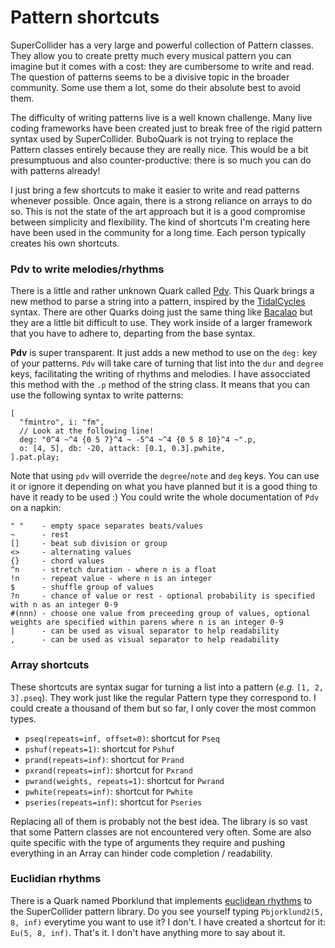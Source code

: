 # Pattern shortcuts

SuperCollider has a very large and powerful collection of Pattern classes. They allow you to create pretty much every musical pattern you can imagine but it comes with a cost: they are cumbersome to write and read. The question of patterns seems to be a divisive topic in the broader community. Some use them a lot, some do their absolute best to avoid them.

The difficulty of writing patterns live is a well known challenge. Many live coding frameworks have been created just to
break free of the rigid pattern syntax used by SuperCollider. BuboQuark is not trying to replace the Pattern classes entirely because they are really nice. This would be a bit presumptuous and also counter-productive: there is so much you can do with patterns already!

I just bring a few shortcuts to make it easier to write and read patterns whenever possible. Once again, there is a strong reliance on arrays to do so. This is not the state of the art approach but it is a good compromise between simplicity and flexibility. The kind of shortcuts I'm creating here have been used in the community for a long time. Each person typically creates his own shortcuts.

### Pdv to write melodies/rhythms

There is a little and rather unknown Quark called [Pdv](https://github.com/dmorgan-github/Pdv). This Quark brings a new method to parse a string into a pattern, inspired by the [TidalCycles](https://tidalcycles.org) syntax. There are other Quarks doing just the same thing like [Bacalao](https://github.com/totalgee/bacalao) but they are a little bit difficult to use. They work inside of a larger framework that you have to adhere to, departing from the base syntax.

**Pdv** is super transparent. It just adds a new method to use on the `deg:` key of your patterns. `Pdv` will take care of turning that list into the `dur` and `degree` keys, facilitating the writing of rhythms and melodies. I have assocciated this method with the `.p` method of the string class. It means that you can use the following syntax to write patterns:

```supercollider
[
  "fmintro", i: "fm",
  // Look at the following line!
  deg: "0^4 ~^4 {0 5 7}^4 ~ -5^4 ~^4 {0 5 8 10}^4 ~".p,
  o: [4, 5], db: -20, attack: [0.1, 0.3].pwhite,
].pat.play;

```

Note that using `pdv` will override the `degree`/`note` and `deg` keys. You can use it or ignore it depending on what you have planned but it is a good thing to have it ready to be used :) You could write the whole documentation of `Pdv` on a napkin:

```shell
" "    - empty space separates beats/values
~      - rest
[]     - beat sub division or group
<>     - alternating values
{}     - chord values
^n     - stretch duration - where n is a float
!n     - repeat value - where n is an integer
$      - shuffle group of values
?n     - chance of value or rest - optional probability is specified with n as an integer 0-9
#(nnn) - choose one value from preceeding group of values, optional weights are specified within parens where n is an integer 0-9
|      - can be used as visual separator to help readability
,      - can be used as visual separator to help readability
```

### Array shortcuts

These shortcuts are syntax sugar for turning a list into a pattern (_e.g._ `[1, 2, 3].pseq`). They work just like the regular Pattern type they correspond to. I could create a thousand of them but so far, I only cover the most common types.

  - `pseq(repeats=inf, offset=0)`: shortcut for `Pseq`
  - `pshuf(repeats=1)`: shortcut for `Pshuf`
  - `prand(repeats=inf)`: shortcut for `Prand`
  - `pxrand(repeats=inf)`: shortcut for `Pxrand`
  - `pwrand(weights, repeats=1)`: shortcut for `Pwrand`
  - `pwhite(repeats=inf)`: shortcut for `Pwhite`
  - `pseries(repeats=inf)`: shortcut for `Pseries`

Replacing all of them is probably not the best idea. The library is so vast that some Pattern classes are not encountered very often. Some are also quite specific with the type of arguments they require and pushing everything in an Array can hinder code completion / readability.

### Euclidian rhythms

There is a Quark named Pborklund that implements [euclidean rhythms](https://en.wikipedia.org/wiki/Euclidean_rhythm) to the SuperCollider pattern library. Do you see yourself typing `Pbjorklund2(5, 8, inf)` everytime you want to use it? I don't. I have created a shortcut for it: `Eu(5, 8, inf)`. That's it. I don't have anything more to say about it.

